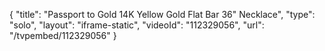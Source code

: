 {
    "title": "Passport to Gold 14K Yellow Gold Flat Bar 36\" Necklace",
    "type": "solo",
    "layout": "iframe-static",
    "videoId": "112329056",
    "url": "\/tvpembed\/112329056"
}